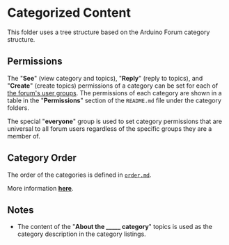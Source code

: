 # Categorized Content

This folder uses a tree structure based on the Arduino Forum category structure.

## Permissions

The "**See**" (view category and topics), "**Reply**" (reply to topics), and "**Create**" (create topics) permissions of a category can be set for each of [the forum's user groups](https://forum.arduino.cc/g). The permissions of each category are shown in a table in the "**Permissions**" section of the `README.md` file under the category folders.

The special "**everyone**" group is used to set category permissions that are universal to all forum users regardless of the specific groups they are a member of.

## Category Order

The order of the categories is defined in [`order.md`](order.md).

More information [**here**](../../docs/development.md#reorder-categories).

## Notes

- The content of the "**About the \_\_\_\_\_ category**" topics is used as the category description in the category listings.
